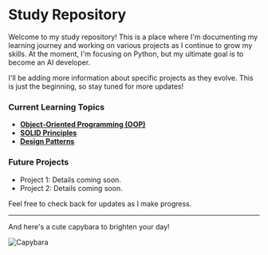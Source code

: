 # Study Repository

Welcome to my study repository! This is a place where I'm documenting my learning journey and working on various projects as I continue to grow my skills. At the moment, I'm focusing on Python, but my ultimate goal is to become an AI developer.

I'll be adding more information about specific projects as they evolve. This is just the beginning, so stay tuned for more updates!

### Current Learning Topics

- **[Object-Oriented Programming (OOP)](https://github.com/idloboda/studies/blob/main/oop.md)**
- **[SOLID Principles](https://github.com/idloboda/studies/blob/main/oop.md)**
- **[Design Patterns](https://github.com/idloboda/studies/blob/main/oop.md)**

### Future Projects
- Project 1: Details coming soon.
- Project 2: Details coming soon.

Feel free to check back for updates as I make progress.

---

And here's a cute capybara to brighten your day!

![Capybara](https://upload.wikimedia.org/wikipedia/commons/3/34/Hydrochoeris_hydrochaeris_in_Brazil_in_Petr%C3%B3polis%2C_Rio_de_Janeiro%2C_Brazil_09.jpg)



